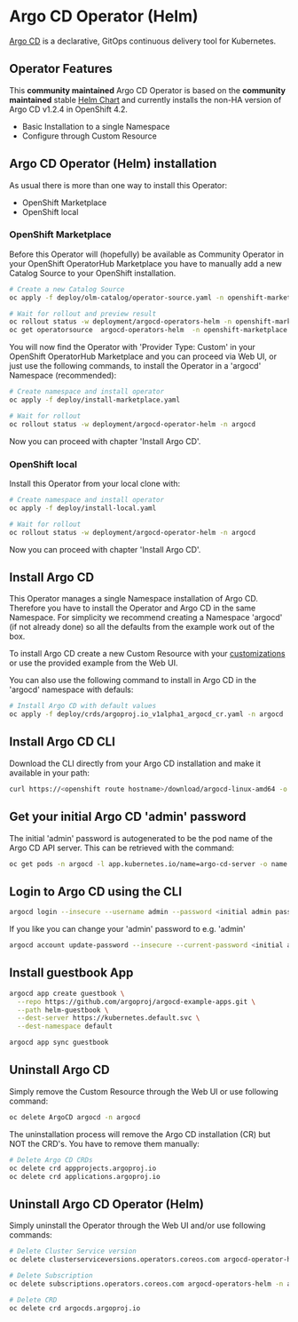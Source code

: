 # Argo CD Operator (Helm)

[Argo CD](https://argoproj.github.io) is a declarative, GitOps continuous delivery tool for Kubernetes.


## Operator Features
This **community maintained** Argo CD Operator is based on the **community maintained** stable [Helm Chart](https://github.com/argoproj/argo-helm/tree/master/charts/argo-cd) 
and currently installs the non-HA version of Argo CD v1.2.4 in OpenShift 4.2.

* Basic Installation to a single Namespace
* Configure through Custom Resource


## Argo CD Operator (Helm) installation

As usual there is more than one way to install this Operator:

* OpenShift Marketplace
* OpenShift local


### OpenShift Marketplace
Before this Operator will (hopefully) be available as Community Operator in your OpenShift OperatorHub Marketplace you have to manually add a new Catalog Source to your OpenShift installation. 

```bash
# Create a new Catalog Source
oc apply -f deploy/olm-catalog/operator-source.yaml -n openshift-marketplace

# Wait for rollout and preview result
oc rollout status -w deployment/argocd-operators-helm -n openshift-marketplace
oc get operatorsource  argocd-operators-helm  -n openshift-marketplace
```

You will now find the Operator with 'Provider Type: Custom' in your OpenShift OperatorHub Marketplace and you can proceed via Web UI, or just use the following commands, to install the Operator in a 'argocd' Namespace (recommended):

```bash
# Create namespace and install operator
oc apply -f deploy/install-marketplace.yaml

# Wait for rollout
oc rollout status -w deployment/argocd-operator-helm -n argocd
```

Now you can proceed with chapter 'Install Argo CD'.


### OpenShift local 
Install this Operator from your local clone with:
```bash
# Create namespace and install operator
oc apply -f deploy/install-local.yaml

# Wait for rollout
oc rollout status -w deployment/argocd-operator-helm -n argocd
```
Now you can proceed with chapter 'Install Argo CD'.


## Install Argo CD
This Operator manages a single Namespace installation of Argo CD. Therefore you have to install the Operator and Argo CD in the same Namespace. For simplicity we recommend creating a Namespace 'argocd' (if not already done) so all the defaults from the example work out of the box. 

To install Argo CD create a new Custom Resource with your [customizations](https://github.com/disposab1e/argocd-operator-helm/blob/master/deploy/crds/argoproj.io_v1alpha1_argocd_cr.yaml) or use the provided example from the Web UI.

You can also use the following command to install in Argo CD in the 'argocd' namespace with defauls:

```bash
# Install Argo CD with default values
oc apply -f deploy/crds/argoproj.io_v1alpha1_argocd_cr.yaml -n argocd
```


## Install Argo CD CLI
Download the CLI directly from your Argo CD installation and make it available in your path:

```bash
curl https://<openshift route hostname>/download/argocd-linux-amd64 -o argocd
```


## Get your initial Argo CD 'admin' password
The initial 'admin' password is autogenerated to be the pod name of the Argo CD API server. This can be retrieved with the command:

```bash
oc get pods -n argocd -l app.kubernetes.io/name=argo-cd-server -o name | cut -d'/' -f 2 
```


## Login to Argo CD using the CLI

```bash
argocd login --insecure --username admin --password <initial admin password> <openshift route hostname>
```


If you like you can change your 'admin' password to e.g. 'admin' 

```bash
argocd account update-password --insecure --current-password <initial admin password> --new-password admin 
```


## Install guestbook App

```bash
argocd app create guestbook \
  --repo https://github.com/argoproj/argocd-example-apps.git \
  --path helm-guestbook \
  --dest-server https://kubernetes.default.svc \
  --dest-namespace default

argocd app sync guestbook
```


## Uninstall Argo CD
Simply remove the Custom Resource through the Web UI or use following command:

```bash
oc delete ArgoCD argocd -n argocd
```

The uninstallation process will remove the Argo CD installation (CR) but NOT the CRD's. You have to remove them manually:

```bash
# Delete Argo CD CRDs
oc delete crd appprojects.argoproj.io
oc delete crd applications.argoproj.io
```


## Uninstall Argo CD Operator (Helm)
Simply uninstall the Operator through the Web UI and/or use following commands:

```bash
# Delete Cluster Service version
oc delete clusterserviceversions.operators.coreos.com argocd-operator-helm.v0.0.1 -n argocd

# Delete Subscription
oc delete subscriptions.operators.coreos.com argocd-operators-helm -n argocd

# Delete CRD
oc delete crd argocds.argoproj.io
```

